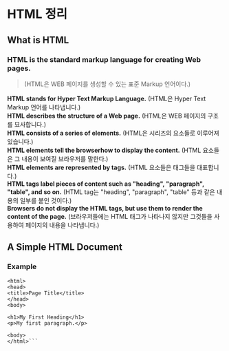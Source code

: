 # HTML 정리

## What is HTML
### HTML is the standard markup language for creating Web pages.
> (HTML은 WEB 페이지를 생성할 수 있는 표준 Markup 언어이다.)

**HTML stands for Hyper Text Markup Language.**
(HTML은 Hyper Text Markup 언어를 나타냅니다.)<br>
**HTML describes the structure of a Web page.**
(HTML은 WEB 페이지의 구조를 묘사합니다.)<br>
**HTML consists of a series of elements.**
(HTML은 시리즈의 요소들로 이루어져 있습니다.)<br>
**HTML elements tell the browserhow to display the content.**
(HTML 요소들은 그 내용이 보여질 브라우저를 말한다.)<br>
**HTML elements are represented by tags.**
(HTML 요소들은 태그들을 대표합니다.)<br>
**HTML tags label pieces of content such as "heading", "paragraph", "table", and so on.**
(HTML tag는 "heading", "paragraph", "table" 등과 같은 내용의 일부를 붙인 것이다.)<Br>
**Browsers do not display the HTML tags, but use them to render the content of the page.**
(브라우저들에는 HTML 태그가 나타나지 않지만 그것들을 사용하여 페이지의 내용을 나타냅니다.)<Br>

## A Simple HTML Document
### Example
```<!DOCTYPE html>
<html>
<head>
<title>Page Title</title>
</head>
<body>

<h1>My First Heading</h1>
<p>My first paragraph.</p>

<body>
</html>```